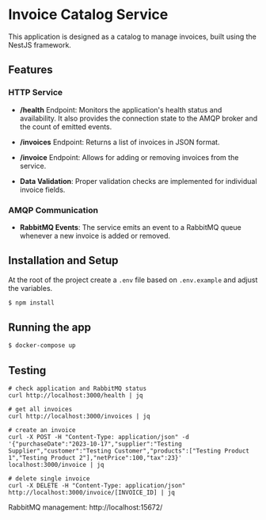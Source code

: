 # Invoice Catalog Service

This application is designed as a catalog to manage invoices, built using the NestJS framework.

## Features

### HTTP Service

- **/health** Endpoint: Monitors the application's health status and availability. It also provides the connection state to the AMQP broker and the count of emitted events.
  
- **/invoices** Endpoint: Returns a list of invoices in JSON format.
  
- **/invoice** Endpoint: Allows for adding or removing invoices from the service. 

- **Data Validation**: Proper validation checks are implemented for individual invoice fields.

### AMQP Communication

- **RabbitMQ Events**: The service emits an event to a RabbitMQ queue whenever a new invoice is added or removed.

## Installation and Setup

At the root of the project create a `.env` file based on `.env.example` and adjust the variables.

```bash
$ npm install
```

## Running the app

```bash
$ docker-compose up
```

## Testing 

```
# check application and RabbitMQ status
curl http://localhost:3000/health | jq

# get all invoices
curl http://localhost:3000/invoices | jq

# create an invoice
curl -X POST -H "Content-Type: application/json" -d '{"purchaseDate":"2023-10-17","supplier":"Testing Supplier","customer":"Testing Customer","products":["Testing Product 1","Testing Product 2"],"netPrice":100,"tax":23}' localhost:3000/invoice | jq

# delete single invoice
curl -X DELETE -H "Content-Type: application/json" http://localhost:3000/invoice/[INVOICE_ID] | jq
```

RabbitMQ management:
http://localhost:15672/